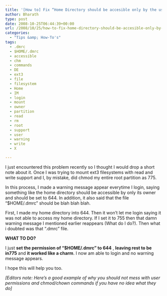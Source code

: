 ```yaml
---
title: '[How to] Fix “Home Directory should be accesible only by the user” — Warning Message during login'
author: Bharath
type: post
date: 2008-10-25T06:44:39+00:00
url: /2008/10/25/how-to-fix-home-directory-should-be-accesible-only-by-the-user-warning-message-during-login/
categories:
  - "Tips &amp; How-To's"
tags:
  - .dmrc
  - $HOME/.dmrc
  - accessible
  - chm
  - commands
  - DE
  - ext3
  - file
  - filesystem
  - Home
  - IM
  - login
  - mount
  - owner
  - partition
  - read
  - rm
  - root
  - support
  - user
  - warning
  - write
  - X

---
```

I just encountered this problem recently so I thought I would drop a short note about it. Once I was trying to mount ext3 filesystems with read and write support and I, by mistake, did chmod my entire root partition as 775.

In this process, I made a warning message appear everytime I login, saying something like the home directory should be accessible by only its owner and should be set to 644. In addition, it also said that the file &#8220;$HOME/.dmrc&#8221; should be blah blah blah.

First, I made my home directory into 644. Then it won&#8217;t let me login saying it was not able to access my home directory. If I set it to 755 then that damn warning message I mentioned earlier reappears (What do I do?). Then what i doubted was that &#8220;.dmrc&#8221; file.

<span style="#888888;"><strong>WHAT TO DO?</strong></span>

I just **set the permission of &#8220;$HOME/.dmrc&#8221; to 644** , **leaving rest to be in775** and **it worked like a charm**. I now am able to login and no warning message appears.

I hope this will help you too.

_[Editors note: Here&#8217;s a good example of why you should not mess with user permissions and chmod/chown commands if you have no idea what they do]_